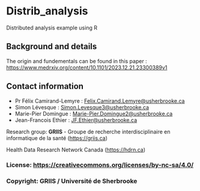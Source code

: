 # Distrib_analysis
Distributed analysis example using R

## Background and details
The origin and fundementals can be found in this paper : https://www.medrxiv.org/content/10.1101/2023.12.21.23300389v1

## Contact information
* Pr Félix Camirand-Lemyre : Felix.Camirand.Lemyre@usherbrooke.ca
* Simon Lévesque : Simon.Levesque3@usherbrooke.ca
* Marie-Pier Domingue : Marie-Pier.Domingue2@usherbrooke.ca
* Jean-Francois Ethier : JF.Ethier@usherbrooke.ca

Research group: **GRIIS** - Groupe de recherche interdisciplinaire en informatique de la santé (https://griis.ca)

Health Data Research Network Canada (https://hdrn.ca)

### License: https://creativecommons.org/licenses/by-nc-sa/4.0/
### Copyright: GRIIS / Université de Sherbrooke
